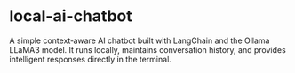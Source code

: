 # local-ai-chatbot
A simple context‑aware AI chatbot built with LangChain and the Ollama LLaMA3 model. It runs locally, maintains conversation history, and provides intelligent responses directly in the terminal.
